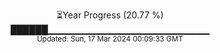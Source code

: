 <p align="center">
⏳Year Progress (20.77 %)<br>
██████▁▁▁▁▁▁▁▁▁▁▁▁▁▁▁▁▁▁▁▁▁▁▁▁ <br>
<sub>Updated: Sun, 17 Mar 2024 00:09:33 GMT</sub>
</p>

